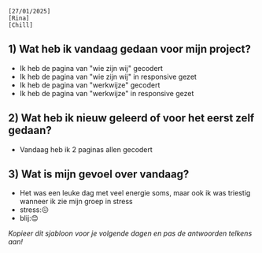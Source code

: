 

`[27/01/2025]`  
`[Rina]`  
`[Chill]`

## 1) Wat heb ik vandaag gedaan voor mijn project?

- Ik heb de pagina van "wie zijn wij" gecodert
- Ik heb de pagina van "wie zijn wij" in responsive gezet
- Ik heb de pagina van "werkwijze" gecodert
- Ik heb de pagina van "werkwijze" in responsive gezet

## 2) Wat heb ik nieuw geleerd of voor het eerst zelf gedaan?

- Vandaag heb ik 2 paginas allen gecodert

## 3) Wat is mijn gevoel over vandaag?

- Het was een leuke dag met veel energie soms, maar ook ik was triestig wanneer ik zie mijn groep in stress
- stress:😖
- blij:😊

_Kopieer dit sjabloon voor je volgende dagen en pas de antwoorden telkens aan!_
